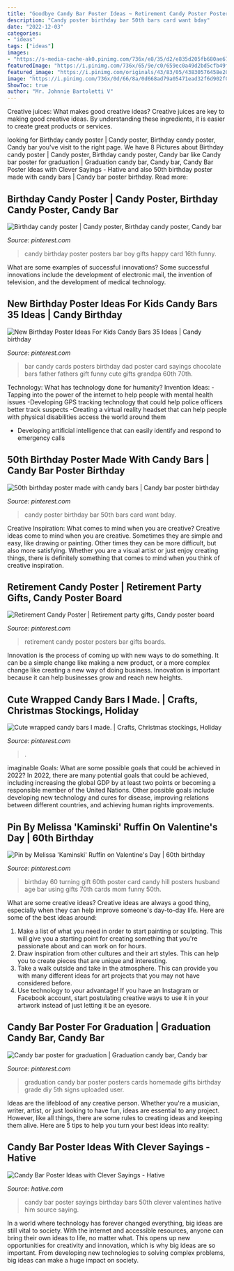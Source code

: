 ```yaml
---
title: "Goodbye Candy Bar Poster Ideas ~ Retirement Candy Poster Posters Bar Gifts Boards"
description: "Candy poster birthday bar 50th bars card want bday"
date: "2022-12-03"
categories:
- "ideas"
tags: ["ideas"]
images:
- "https://s-media-cache-ak0.pinimg.com/736x/e8/35/d2/e835d205fb680ae67cac169f53bd3038.jpg"
featuredImage: "https://i.pinimg.com/736x/65/9e/c0/659ec0a49d2bd5cfb49fbb86e7c79d30--candy-bar-posters-graduation-ideas.jpg"
featured_image: "https://i.pinimg.com/originals/43/83/05/43830576458e2072b1f0549f1f441f38.jpg"
image: "https://i.pinimg.com/736x/0d/66/8a/0d668ad79a05471ead32f6d902f0cb33.jpg"
ShowToc: true
author: "Mr. Johnnie Bartoletti V"
---
```



Creative juices: What makes good creative ideas?
Creative juices are key to making good creative ideas. By understanding these ingredients, it is easier to create great products or services.

	

		
looking for Birthday candy poster | Candy poster, Birthday candy poster, Candy bar you've visit to the right page. We have 8 Pictures about Birthday candy poster | Candy poster, Birthday candy poster, Candy bar like Candy bar poster for graduation | Graduation candy bar, Candy bar, Candy Bar Poster Ideas with Clever Sayings - Hative and also 50th birthday poster made with candy bars | Candy bar poster birthday. Read more:
		
    
## Birthday Candy Poster | Candy Poster, Birthday Candy Poster, Candy Bar

<img loading=lazy src="https://i.pinimg.com/originals/78/82/9e/78829e3af121125e42aec212448cde8d.jpg" onerror="this.onerror=null;this.src='https://tse1.mm.bing.net/th?id=OIP.81ELmS81x-2qid1F0R-AfgHaJ4&amp;pid=15.1';" alt="Birthday candy poster | Candy poster, Birthday candy poster, Candy bar">

_Source: pinterest.com_

>candy birthday poster posters bar boy gifts happy card 16th funny. 

	

What are some examples of successful innovations?
Some successful innovations include the development of electronic mail, the invention of television, and the development of medical technology.

    
## New Birthday Poster Ideas For Kids Candy Bars 35 Ideas | Candy Birthday

<img loading=lazy src="https://i.pinimg.com/736x/ff/ac/32/ffac32df31274cd926619c5a6bad87a3.jpg" onerror="this.onerror=null;this.src='https://tse4.mm.bing.net/th?id=OIP.zpNyBt2j2En4BguzkGVZoQAAAA&amp;pid=15.1';" alt="New Birthday Poster Ideas For Kids Candy Bars 35 Ideas | Candy birthday">

_Source: pinterest.com_

>bar candy cards posters birthday dad poster card sayings chocolate bars father fathers gift funny cute gifts grandpa 60th 70th. 

	

Technology: What has technology done for humanity?
Invention Ideas: 
-Tapping into the power of the internet to help people with mental health issues 
-Developing GPS tracking technology that could help police officers better track suspects 
-Creating a virtual reality headset that can help people with physical disabilities access the world around them 
- Developing artificial intelligence that can easily identify and respond to emergency calls

    
## 50th Birthday Poster Made With Candy Bars | Candy Bar Poster Birthday

<img loading=lazy src="https://s-media-cache-ak0.pinimg.com/736x/e8/35/d2/e835d205fb680ae67cac169f53bd3038.jpg" onerror="this.onerror=null;this.src='https://tse1.mm.bing.net/th?id=OIP.aYulcN7-hbpDcW_qs7CAYAHaJ4&amp;pid=15.1';" alt="50th birthday poster made with candy bars | Candy bar poster birthday">

_Source: pinterest.com_

>candy poster birthday bar 50th bars card want bday. 

	

Creative Inspiration: What comes to mind when you are creative?
Creative ideas come to mind when you are creative. Sometimes they are simple and easy, like drawing or painting. Other times they can be more difficult, but also more satisfying. Whether you are a visual artist or just enjoy creating things, there is definitely something that comes to mind when you think of creative inspiration.

    
## Retirement Candy Poster | Retirement Party Gifts, Candy Poster Board

<img loading=lazy src="https://i.pinimg.com/originals/3e/bf/b0/3ebfb079b2231773def8e3dbb1a65800.jpg" onerror="this.onerror=null;this.src='https://tse1.mm.bing.net/th?id=OIP.WDOYVsCOHzyi-XfRM1LaVgHaJ4&amp;pid=15.1';" alt="Retirement Candy Poster | Retirement party gifts, Candy poster board">

_Source: pinterest.com_

>retirement candy poster posters bar gifts boards. 

	

Innovation is the process of coming up with new ways to do something. It can be a simple change like making a new product, or a more complex change like creating a new way of doing business. Innovation is important because it can help businesses grow and reach new heights.

    
## Cute Wrapped Candy Bars I Made. | Crafts, Christmas Stockings, Holiday

<img loading=lazy src="https://i.pinimg.com/originals/43/83/05/43830576458e2072b1f0549f1f441f38.jpg" onerror="this.onerror=null;this.src='https://tse1.mm.bing.net/th?id=OIP.FMFsinvEzCk8UD7keec53AHaJ4&amp;pid=15.1';" alt="Cute wrapped candy bars I made. | Crafts, Christmas stockings, Holiday">

_Source: pinterest.com_

>. 

	

imaginable Goals: What are some possible goals that could be achieved in 2022?
In 2022, there are many potential goals that could be achieved, including increasing the global GDP by at least two points or becoming a responsible member of the United Nations. Other possible goals include developing new technology and cures for disease, improving relations between different countries, and achieving human rights improvements.

    
## Pin By Melissa &#039;Kaminski&#039; Ruffin On Valentine&#039;s Day | 60th Birthday

<img loading=lazy src="https://i.pinimg.com/736x/0d/66/8a/0d668ad79a05471ead32f6d902f0cb33.jpg" onerror="this.onerror=null;this.src='https://tse4.mm.bing.net/th?id=OIP.9xvgZOitSv9JEo4G_fzQmAHaJ4&amp;pid=15.1';" alt="Pin by Melissa &#039;Kaminski&#039; Ruffin on Valentine&#039;s Day | 60th birthday">

_Source: pinterest.com_

>birthday 60 turning gift 60th poster card candy hill posters husband age bar using gifts 70th cards mom funny 50th. 

	

What are some creative ideas?
Creative ideas are always a good thing, especially when they can help improve someone's day-to-day life. Here are some of the best ideas around: 
1. Make a list of what you need in order to start painting or sculpting. This will give you a starting point for creating something that you're passionate about and can work on for hours. 
2. Draw inspiration from other cultures and their art styles. This can help you to create pieces that are unique and interesting. 
3. Take a walk outside and take in the atmosphere. This can provide you with many different ideas for art projects that you may not have considered before. 
4. Use technology to your advantage! If you have an Instagram or Facebook account, start postulating creative ways to use it in your artwork instead of just letting it be an eyesore.

    
## Candy Bar Poster For Graduation | Graduation Candy Bar, Candy Bar

<img loading=lazy src="https://i.pinimg.com/736x/65/9e/c0/659ec0a49d2bd5cfb49fbb86e7c79d30--candy-bar-posters-graduation-ideas.jpg" onerror="this.onerror=null;this.src='https://tse1.mm.bing.net/th?id=OIP.xGYp7Az5fIwtXJxPdbslRAHaJ3&amp;pid=15.1';" alt="Candy bar poster for graduation | Graduation candy bar, Candy bar">

_Source: pinterest.com_

>graduation candy bar poster posters cards homemade gifts birthday grade diy 5th signs uploaded user. 

	

Ideas are the lifeblood of any creative person. Whether you're a musician, writer, artist, or just looking to have fun, ideas are essential to any project. However, like all things, there are some rules to creating ideas and keeping them alive. Here are 5 tips to help you turn your best ideas into reality:

    
## Candy Bar Poster Ideas With Clever Sayings - Hative

<img loading=lazy src="https://hative.com/wp-content/uploads/2015/01/candy-bar-sayings/8-candy-bar-saying-ideas.jpg" onerror="this.onerror=null;this.src='https://tse4.mm.bing.net/th?id=OIP.ZCQ7LAyHzLc_TkZApETBdwHaJ4&amp;pid=15.1';" alt="Candy Bar Poster Ideas with Clever Sayings - Hative">

_Source: hative.com_

>candy bar poster sayings birthday bars 50th clever valentines hative him source saying. 

	

In a world where technology has forever changed everything, big ideas are still vital to society. With the internet and accessible resources, anyone can bring their own ideas to life, no matter what. This opens up new opportunities for creativity and innovation, which is why big ideas are so important. From developing new technologies to solving complex problems, big ideas can make a huge impact on society.

